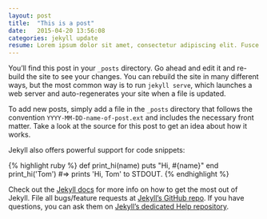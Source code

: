 ```yaml
---
layout: post
title:  "This is a post"
date:   2015-04-20 13:56:08
categories: jekyll update
resume: Lorem ipsum dolor sit amet, consectetur adipiscing elit. Fusce faucibus lobortis velit id imperdiet. Vestibulum venenatis augue quam, et semper tellus viverra eget. Nullam ante nunc, lobortis quis commodo nec, accumsan vel arcu. Maecenas aliquam at augue ac fermentum. Phasellus et diam at mauris finibus porta. In eleifend semper urna, malesuada rhoncus nunc dignissim at. Ut ornare lacus ut urna placerat, ut semper erat vestibulum. Aenean sed enim aliquet elit elementum congue id elementum ante.
---
```

You’ll find this post in your `_posts` directory. Go ahead and edit it and re-build the site to see your changes. You can rebuild the site in many different ways, but the most common way is to run `jekyll serve`, which launches a web server and auto-regenerates your site when a file is updated.

To add new posts, simply add a file in the `_posts` directory that follows the convention `YYYY-MM-DD-name-of-post.ext` and includes the necessary front matter. Take a look at the source for this post to get an idea about how it works.

Jekyll also offers powerful support for code snippets:

{% highlight ruby %}
def print_hi(name)
  puts "Hi, #{name}"
end
print_hi('Tom')
#=> prints 'Hi, Tom' to STDOUT.
{% endhighlight %}

Check out the [Jekyll docs][jekyll] for more info on how to get the most out of Jekyll. File all bugs/feature requests at [Jekyll’s GitHub repo][jekyll-gh]. If you have questions, you can ask them on [Jekyll’s dedicated Help repository][jekyll-help].

[jekyll]:      http://jekyllrb.com
[jekyll-gh]:   https://github.com/jekyll/jekyll
[jekyll-help]: https://github.com/jekyll/jekyll-help
